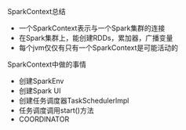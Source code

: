 SparkContext总结

* 一个SparkContext表示与一个Spark集群的连接
* 在Spark集群上，能创建RDDs，累加器，广播变量
* 每个jvm仅仅有只有一个SparkContext是可能活动的

SparkContext中做的事情
* 创建SparkEnv
* 创建Spark UI
* 创建任务调度器TaskSchedulerlmpl
* 任务调度调用start()方法
* COORDINATOR
